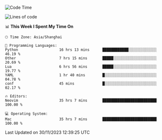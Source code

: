 <!--START_SECTION:waka-->
![Code Time](http://img.shields.io/badge/Code%20Time-1%2C745%20hrs%2059%20mins-blue)

![Lines of code](https://img.shields.io/badge/From%20Hello%20World%20I%27ve%20Written-294.7%20thousand%20lines%20of%20code-blue)

📊 **This Week I Spent My Time On** 

```text
🕑︎ Time Zone: Asia/Shanghai

💬 Programming Languages: 
Python                   16 hrs 13 mins      ████████████░░░░░░░░░░░░░   46.19 % 
Other                    7 hrs 15 mins       █████░░░░░░░░░░░░░░░░░░░░   20.69 % 
Lua                      6 hrs 56 mins       █████░░░░░░░░░░░░░░░░░░░░   19.77 % 
YAML                     1 hr 40 mins        █░░░░░░░░░░░░░░░░░░░░░░░░   04.78 % 
conf                     45 mins             █░░░░░░░░░░░░░░░░░░░░░░░░   02.17 % 

🔥 Editors: 
Neovim                   35 hrs 7 mins       █████████████████████████   100.00 % 

💻 Operating System: 
Mac                      35 hrs 7 mins       █████████████████████████   100.00 % 
```


 Last Updated on 30/11/2023 12:39:25 UTC
<!--END_SECTION:waka-->
